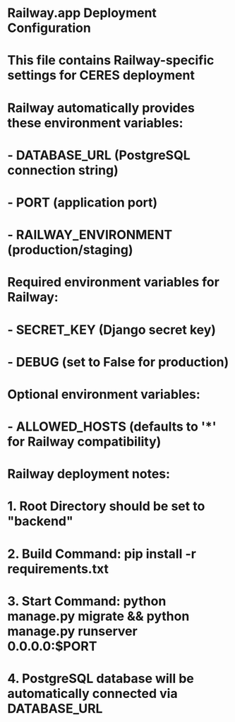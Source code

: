 # Railway.app Deployment Configuration
# This file contains Railway-specific settings for CERES deployment

# Railway automatically provides these environment variables:
# - DATABASE_URL (PostgreSQL connection string)
# - PORT (application port)
# - RAILWAY_ENVIRONMENT (production/staging)

# Required environment variables for Railway:
# - SECRET_KEY (Django secret key)
# - DEBUG (set to False for production)

# Optional environment variables:
# - ALLOWED_HOSTS (defaults to '*' for Railway compatibility)

# Railway deployment notes:
# 1. Root Directory should be set to "backend"
# 2. Build Command: pip install -r requirements.txt
# 3. Start Command: python manage.py migrate && python manage.py runserver 0.0.0.0:$PORT
# 4. PostgreSQL database will be automatically connected via DATABASE_URL

